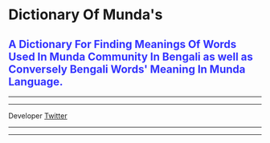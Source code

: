 # Dictionary Of Munda's


##  <span style='color:#3333ff;'> A Dictionary For Finding Meanings Of Words Used In Munda Community In Bengali as well as Conversely Bengali Words' Meaning In Munda Language.  </span>

--------
--------
Developer [Twitter](https://mobile.twitter.com/iamsandipanbera)

--------
--------





